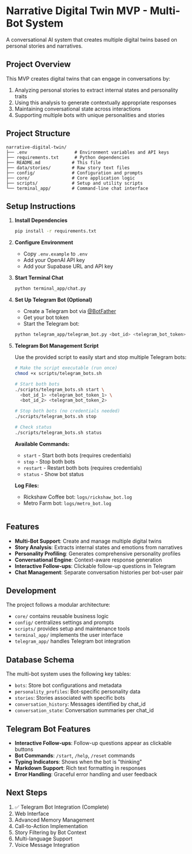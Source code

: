# Narrative Digital Twin MVP - Multi-Bot System

A conversational AI system that creates multiple digital twins based on personal stories and narratives.

## Project Overview

This MVP creates digital twins that can engage in conversations by:

1. Analyzing personal stories to extract internal states and personality traits
2. Using this analysis to generate contextually appropriate responses
3. Maintaining conversational state across interactions
4. Supporting multiple bots with unique personalities and stories

## Project Structure

```
narrative-digital-twin/
├── .env                  # Environment variables and API keys
├── requirements.txt      # Python dependencies
├── README.md            # This file
├── data/stories/        # Raw story text files
├── config/              # Configuration and prompts
├── core/                # Core application logic
├── scripts/             # Setup and utility scripts
└── terminal_app/        # Command-line chat interface
```

## Setup Instructions

1. **Install Dependencies**

   ```bash
   pip install -r requirements.txt
   ```

2. **Configure Environment**

   - Copy `.env.example` to `.env`
   - Add your OpenAI API key
   - Add your Supabase URL and API key

3. **Start Terminal Chat**

   ```bash
   python terminal_app/chat.py
   ```

4. **Set Up Telegram Bot (Optional)**

   - Create a Telegram bot via [@BotFather](https://t.me/botfather)
   - Get your bot token
   - Start the Telegram bot:

   ```bash
   python telegram_app/telegram_bot.py <bot_id> <telegram_bot_token>
   ```

5. **Telegram Bot Management Script**

   Use the provided script to easily start and stop multiple Telegram bots:

   ```bash
   # Make the script executable (run once)
   chmod +x scripts/telegram_bots.sh

   # Start both bots
   ./scripts/telegram_bots.sh start \
     <bot_id_1> <telegram_bot_token_1> \
     <bot_id_2> <telegram_bot_token_2>

   # Stop both bots (no credentials needed)
   ./scripts/telegram_bots.sh stop

   # Check status
   ./scripts/telegram_bots.sh status
   ```

   **Available Commands:**

   - `start` - Start both bots (requires credentials)
   - `stop` - Stop both bots
   - `restart` - Restart both bots (requires credentials)
   - `status` - Show bot status

   **Log Files:**

   - Rickshaw Coffee bot: `logs/rickshaw_bot.log`
   - Metro Farm bot: `logs/metro_bot.log`

   ```

   ```

## Features

- **Multi-Bot Support**: Create and manage multiple digital twins
- **Story Analysis**: Extracts internal states and emotions from narratives
- **Personality Profiling**: Generates comprehensive personality profiles
- **Conversational Engine**: Context-aware response generation
- **Interactive Follow-ups**: Clickable follow-up questions in Telegram
- **Chat Management**: Separate conversation histories per bot-user pair

## Development

The project follows a modular architecture:

- `core/` contains reusable business logic
- `config/` centralizes settings and prompts
- `scripts/` provides setup and maintenance tools
- `terminal_app/` implements the user interface
- `telegram_app/` handles Telegram bot integration

## Database Schema

The multi-bot system uses the following key tables:

- `bots`: Store bot configurations and metadata
- `personality_profiles`: Bot-specific personality data
- `stories`: Stories associated with specific bots
- `conversation_history`: Messages identified by chat_id
- `conversation_state`: Conversation summaries per chat_id

## Telegram Bot Features

- **Interactive Follow-ups**: Follow-up questions appear as clickable buttons
- **Bot Commands**: `/start`, `/help`, `/reset` commands
- **Typing Indicators**: Shows when the bot is "thinking"
- **Markdown Support**: Rich text formatting in responses
- **Error Handling**: Graceful error handling and user feedback

## Next Steps

1. ✅ Telegram Bot Integration (Complete)
2. Web Interface
3. Advanced Memory Management
4. Call-to-Action Implementation
5. Story Filtering by Bot Context
6. Multi-language Support
7. Voice Message Integration
